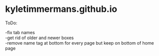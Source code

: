 # kyletimmermans.github.io

ToDo:

<div>-fix tab names</div>
<div>-get rid of older and newer boxes</div>
<div>-remove name tag at bottom for every page but keep on bottom of home page</div>
